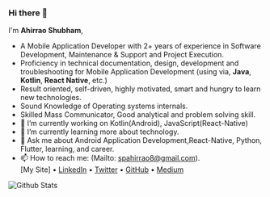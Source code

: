 ### Hi there 👋

  I'm <b> Ahirrao Shubham</b>,<br/>
- A Mobile Application Developer with 2+ years of experience in Software Development, Maintenance & Support and Project Execution.
- Proficiency in technical documentation, design, development and troubleshooting for Mobile Application Development (using via, <b>Java</b>, <b>Kotlin</b>, <b>React Native</b>, etc.)
- Result oriented, self-driven, highly motivated, smart and hungry to learn new technologies.
- Sound Knowledge of Operating systems internals.
- Skilled Mass Communicator, Good analytical and problem solving skill.
- 🔭 I’m currently working on Kotlin(Android), JavaScript(React-Native)
- 🌱 I’m currently learning more about technology.
- 💬 Ask me about Android Application Development,React-Native, Python, Flutter, learning, and career.
- 📫 How to reach me: (Mailto: spahirrao8@gmail.com).<br/>
[My Site] 
• [LinkedIn](https://www.linkedin.com/in/shubham-ahirrao-21b2ba166) • [Twitter](https://twitter.com/ahirrao_shubham) • [GitHub](https://github.com/AhirraoShubham) • [Medium](https://medium.com/@spahirrao8)

![Github Stats](https://github-readme-stats.vercel.app/api?username=AhirraoShubham&count_private=true&show_icons=true&include_all_commits=true)
